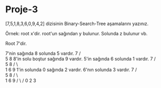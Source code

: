 # Proje-3
[7,5,1,8,3,6,0,9,4,2] dizisinin Binary-Search-Tree aşamalarını yazınız.

Örnek: root x'dir. root'un sağından y bulunur. Solunda z bulunur vb.

Root 7'dir.

7'nin sağında 8 solunda 5 vardır.
            7
           / \
          5   8
8'in solu boştur sağında 9 vardır. 5'in sağında 6 solunda 1 vardır.
            7
           / \
          5   8
         / \   \
        1   6   9
1'in solunda 0 sağında 2 vardır. 6'nın solunda 3 vardır.
            7
           / \
          5   8
        /  \   \
       1    6   9
      / \  /
     0   2 3